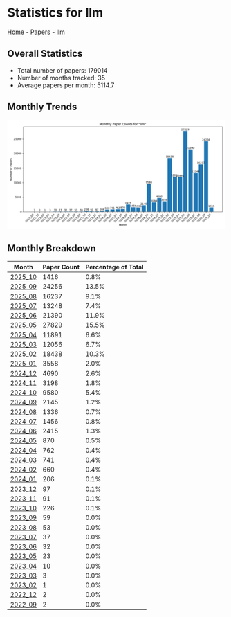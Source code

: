 # Statistics for llm

[Home](https://arxcompass.github.io) - [Papers](https://arxcompass.github.io/papers) - [llm](https://arxcompass.github.io/papers/llm)

## Overall Statistics

- Total number of papers: 179014
- Number of months tracked: 35
- Average papers per month: 5114.7

## Monthly Trends

![Monthly Paper Counts](monthly_stats.png)

## Monthly Breakdown

| Month | Paper Count | Percentage of Total |
| --- | --- | --- |
| [2025_10](./2025_10/papers_1.md) | 1416 | 0.8% |
| [2025_09](./2025_09/papers_1.md) | 24256 | 13.5% |
| [2025_08](./2025_08/papers_1.md) | 16237 | 9.1% |
| [2025_07](./2025_07/papers_1.md) | 13248 | 7.4% |
| [2025_06](./2025_06/papers_1.md) | 21390 | 11.9% |
| [2025_05](./2025_05/papers_1.md) | 27829 | 15.5% |
| [2025_04](./2025_04/papers_1.md) | 11891 | 6.6% |
| [2025_03](./2025_03/papers_1.md) | 12056 | 6.7% |
| [2025_02](./2025_02/papers_1.md) | 18438 | 10.3% |
| [2025_01](./2025_01/papers_1.md) | 3558 | 2.0% |
| [2024_12](./2024_12/papers_1.md) | 4690 | 2.6% |
| [2024_11](./2024_11/papers_1.md) | 3198 | 1.8% |
| [2024_10](./2024_10/papers_1.md) | 9580 | 5.4% |
| [2024_09](./2024_09/papers_1.md) | 2145 | 1.2% |
| [2024_08](./2024_08/papers_1.md) | 1336 | 0.7% |
| [2024_07](./2024_07/papers_1.md) | 1456 | 0.8% |
| [2024_06](./2024_06/papers_1.md) | 2415 | 1.3% |
| [2024_05](./2024_05/papers_1.md) | 870 | 0.5% |
| [2024_04](./2024_04/papers_1.md) | 762 | 0.4% |
| [2024_03](./2024_03/papers_1.md) | 741 | 0.4% |
| [2024_02](./2024_02/papers_1.md) | 660 | 0.4% |
| [2024_01](./2024_01/papers_1.md) | 206 | 0.1% |
| [2023_12](./2023_12/papers_1.md) | 97 | 0.1% |
| [2023_11](./2023_11/papers_1.md) | 91 | 0.1% |
| [2023_10](./2023_10/papers_1.md) | 226 | 0.1% |
| [2023_09](./2023_09/papers_1.md) | 59 | 0.0% |
| [2023_08](./2023_08/papers_1.md) | 53 | 0.0% |
| [2023_07](./2023_07/papers_1.md) | 37 | 0.0% |
| [2023_06](./2023_06/papers_1.md) | 32 | 0.0% |
| [2023_05](./2023_05/papers_1.md) | 23 | 0.0% |
| [2023_04](./2023_04/papers_1.md) | 10 | 0.0% |
| [2023_03](./2023_03/papers_1.md) | 3 | 0.0% |
| [2023_02](./2023_02/papers_1.md) | 1 | 0.0% |
| [2022_12](./2022_12/papers_1.md) | 2 | 0.0% |
| [2022_09](./2022_09/papers_1.md) | 2 | 0.0% |
